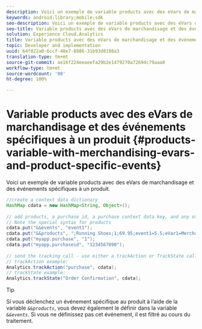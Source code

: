 ```yaml
---
description: Voici un exemple de variable products avec des eVars de marchandisage et des événements spécifiques à un produit.
keywords: android;library;mobile;sdk
seo-description: Voici un exemple de variable products avec des eVars de marchandisage et des événements spécifiques à un produit.
seo-title: Variable products avec des eVars de marchandisage et des événements spécifiques à un produit
solution: Experience Cloud,Analytics
title: Variable products avec des eVars de marchandisage et des événements spécifiques à un produit
topic: Developer and implementation
uuid: 64f822a0-6ccf-48e7-8886-31b93d8198a3
translation-type: tm+mt
source-git-commit: ae16f224eeaeefa29b2e1479270a72694c79aaa0
workflow-type: tm+mt
source-wordcount: '98'
ht-degree: 100%

---
```



# Variable products avec des eVars de marchandisage et des événements spécifiques à un produit {#products-variable-with-merchandising-evars-and-product-specific-events}

Voici un exemple de variable products avec des eVars de marchandisage et des événements spécifiques à un produit.

```java
//create a context data dictionary 
HashMap cdata = new HashMap<String, Object>(); 
  
// add products, a purchase id, a purchase context data key, and any other data you want to collect. 
// Note the special syntax for products 
cdata.put("&&events", "event1"); 
cdata.put("&&products", ";Running Shoes;1;69.95;event1=5.5;eVar1=Merchandising,;Running Socks;10;29.99"); 
cdata.put("myapp.purchase", "1"); 
cdata.put("myapp.purchaseid", "1234567890"); 
  
// send the tracking call - use either a trackAction or TrackState call. 
// trackAction example: 
Analytics.trackAction("purchase", cdata); 
// trackState example: 
Analytics.trackState("Order Confirmation", cdata);
```

>[!TIP]
>
>Si vous déclenchez un événement spécifique au produit à l’aide de la variable *`&&products`*, vous devez également le définir dans la variable *`&&events`*. Si vous ne définissez pas cet événement, il est filtré au cours du traitement.

